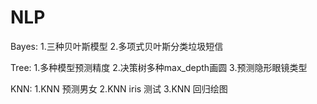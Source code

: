 # NLP
Bayes:
1.三种贝叶斯模型
2.多项式贝叶斯分类垃圾短信

Tree:
1.多种模型预测精度
2.决策树多种max_depth画圆
3.预测隐形眼镜类型

KNN:
1.KNN 预测男女
2.KNN iris 测试
3.KNN 回归绘图
